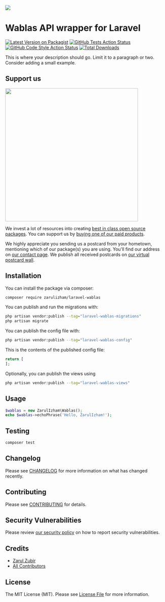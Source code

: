 
[<img src="https://github-ads.s3.eu-central-1.amazonaws.com/support-ukraine.svg?t=1" />](https://supportukrainenow.org)

# Wablas API wrapper for Laravel

[![Latest Version on Packagist](https://img.shields.io/packagist/v/zarulizham/laravel-wablas.svg?style=flat-square)](https://packagist.org/packages/zarulizham/laravel-wablas)
[![GitHub Tests Action Status](https://img.shields.io/github/workflow/status/zarulizham/laravel-wablas/run-tests?label=tests)](https://github.com/zarulizham/laravel-wablas/actions?query=workflow%3Arun-tests+branch%3Amain)
[![GitHub Code Style Action Status](https://img.shields.io/github/workflow/status/zarulizham/laravel-wablas/Fix%20PHP%20code%20style%20issues?label=code%20style)](https://github.com/zarulizham/laravel-wablas/actions?query=workflow%3A"Fix+PHP+code+style+issues"+branch%3Amain)
[![Total Downloads](https://img.shields.io/packagist/dt/zarulizham/laravel-wablas.svg?style=flat-square)](https://packagist.org/packages/zarulizham/laravel-wablas)

This is where your description should go. Limit it to a paragraph or two. Consider adding a small example.

## Support us

[<img src="https://github-ads.s3.eu-central-1.amazonaws.com/laravel-wablas.jpg?t=1" width="419px" />](https://spatie.be/github-ad-click/laravel-wablas)

We invest a lot of resources into creating [best in class open source packages](https://spatie.be/open-source). You can support us by [buying one of our paid products](https://spatie.be/open-source/support-us).

We highly appreciate you sending us a postcard from your hometown, mentioning which of our package(s) you are using. You'll find our address on [our contact page](https://spatie.be/about-us). We publish all received postcards on [our virtual postcard wall](https://spatie.be/open-source/postcards).

## Installation

You can install the package via composer:

```bash
composer require zarulizham/laravel-wablas
```

You can publish and run the migrations with:

```bash
php artisan vendor:publish --tag="laravel-wablas-migrations"
php artisan migrate
```

You can publish the config file with:

```bash
php artisan vendor:publish --tag="laravel-wablas-config"
```

This is the contents of the published config file:

```php
return [
];
```

Optionally, you can publish the views using

```bash
php artisan vendor:publish --tag="laravel-wablas-views"
```

## Usage

```php
$wablas = new ZarulIzham\Wablas();
echo $wablas->echoPhrase('Hello, ZarulIzham!');
```

## Testing

```bash
composer test
```

## Changelog

Please see [CHANGELOG](CHANGELOG.md) for more information on what has changed recently.

## Contributing

Please see [CONTRIBUTING](CONTRIBUTING.md) for details.

## Security Vulnerabilities

Please review [our security policy](../../security/policy) on how to report security vulnerabilities.

## Credits

- [Zarul Zubir](https://github.com/zarulizham)
- [All Contributors](../../contributors)

## License

The MIT License (MIT). Please see [License File](LICENSE.md) for more information.
